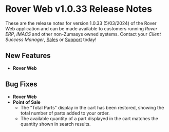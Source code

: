 # Rover Web v1.0.33 Release Notes

<badge text= "Version 1.0.33" vertical="middle" />

<PageHeader />

These are the release notes for version 1.0.33 (5/03/2024) of the Rover Web application and can be made available to customers running _Rover ERP_, _IMACS_ and other non-Zumasys owned systems. Contact your _Client Success Manager_, [Sales](mailto:sales@zumasys.com?subject=Rover%20Web%20v1.0.33) or [Support](mailto:help@zumasys.com?subject=Rover%20Web%20v1.0.33) today!

## New Features

- **Rover Web**

## Bug Fixes

- **Rover Web**
 - **Point of Sale**
    - The "Total Parts" display in the cart has been restored, showing the total number of parts added to your order.
    - The available quantity of a part displayed in the cart matches the quantity shown in search results.


<PageFooter />
